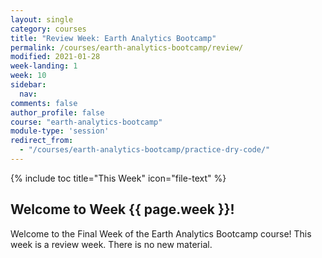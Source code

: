```yaml
---
layout: single
category: courses
title: "Review Week: Earth Analytics Bootcamp"
permalink: /courses/earth-analytics-bootcamp/review/
modified: 2021-01-28
week-landing: 1
week: 10
sidebar:
  nav:
comments: false
author_profile: false
course: "earth-analytics-bootcamp"
module-type: 'session'
redirect_from:
  - "/courses/earth-analytics-bootcamp/practice-dry-code/"
---
```



{% include toc title="This Week" icon="file-text" %}

<div class="notice--info" markdown="1">

## <i class="fa fa-ship" aria-hidden="true"></i> Welcome to Week {{ page.week }}!

Welcome to the Final Week of the Earth Analytics Bootcamp course! This week is a review week. There is no new material. 


